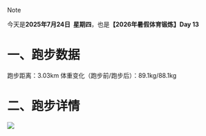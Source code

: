 > [!NOTE]
> 今天是**2025年7月24日&nbsp;&nbsp;星期四**，也是<b>【2026年暑假体育锻炼】Day 13</b>
# 一、跑步数据
跑步距离：3.03km
体重变化（跑步前/跑步后）：89.1kg/88.1kg
# 二、跑步详情
![](https://cdn.yopngs.com/2025/08/22/338b289a-4c3b-499e-add0-cd8f4a2d89d7.jpg)
<!-- ##{"timestamp":1753286400}## -->